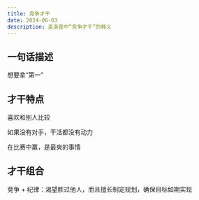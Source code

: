 ```yaml
---
title: 竞争才干
date: 2024-06-03
description: 盖洛普中“竞争才干”的释义
---
```


## 一句话描述

想要拿“第一”

## 才干特点

喜欢和别人比较

如果没有对手，干活都没有动力

在比赛中赢，是最爽的事情

## 才干组合

竞争 + 纪律：渴望胜过他人，而且擅长制定规划，确保目标如期实现